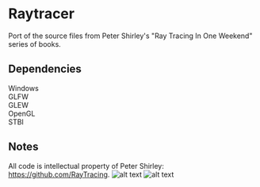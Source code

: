# Raytracer #
Port of the source files from Peter Shirley's "Ray Tracing In One Weekend" series of books.

## Dependencies ##
Windows  
GLFW  
GLEW  
OpenGL  
STBI  

## Notes ##
All code is intellectual property of Peter Shirley: https://github.com/RayTracing.
![alt text](https://raw.githubusercontent.com/jstrom2002/Toy-Raytracer/master/InOneWeekend1.png)
![alt text](https://raw.githubusercontent.com/jstrom2002/Toy-Raytracer/master/TheNextWeekend1.png)
